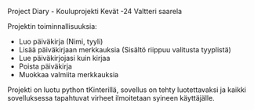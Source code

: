 Project Diary - Kouluprojekti Kevät -24
Valtteri saarela

Projektin toiminnallisuuksia:
- Luo päiväkirja (Nimi, tyyli)
- Lisää päiväkirjaan merkkauksia (Sisältö riippuu valitusta tyyplistä)
- Lue päiväkirjojasi kuin kirjaa
- Poista päiväkirja
- Muokkaa valmiita merkkauksia

Projekti on luotu python tKinterillä, sovellus on tehty luotettavaksi ja kaikki sovelluksessa tapahtuvat virheet ilmoitetaan syineen käyttäjälle. 
